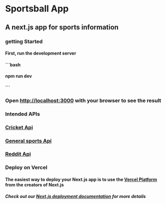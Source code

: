# Sportsball App

## A next.js app for sports information

### getting Started

#### First, run the development server

#### ```bash

#### npm run dev

#### ```

### Open [http://localhost:3000](http://localhost:3000) with your browser to see the result

### Intended APIs

### [Cricket Api](https://www.sportmonks.com/cricket-api/)

### [General sports Api](https://developers.decathlon.com/products/sports)

### [Reddit Api](https://www.reddit.com/dev/api)

### Deploy on Vercel

#### The easiest way to deploy your Next.js app is to use the [Vercel Platform](https://vercel.com/new?utm_medium=default-template&filter=next.js&utm_source=create-next-app&utm_campaign=create-next-app-readme) from the creators of Next.js

##### Check out our [Next.js deployment documentation](https://nextjs.org/docs/deployment) for more details
